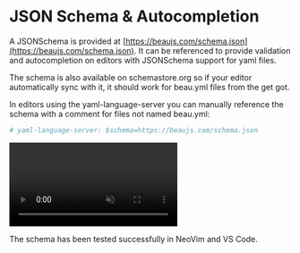 # JSON Schema & Autocompletion

A JSONSchema is provided at
[https://beaujs.com/schema.json](https://beaujs.com/schema.json). It can be
referenced to provide validation and autocompletion on editors with JSONSchema
support for yaml files.

The schema is also available on schemastore.org so if your editor automatically
sync with it, it should work for beau.yml files from the get got.

In editors using the yaml-language-server you can manually reference the schema
with a comment for files not named beau.yml:

```yaml
# yaml-language-server: $schema=https://beaujs.com/schema.json
```

<video playsinline="" muted="muted" autoplay="autoplay" preload="auto" loop="loop">
    <source src="/assets/schema.mp4" type="video/mp4">
</video>

The schema has been tested successfully in NeoVim and VS Code.

